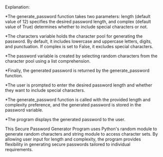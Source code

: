 Explanation:

*The generate_password function takes two parameters: length (default value of 12) specifies the desired password length, and complex (default value of True) determines whether to include special characters or not.

*The characters variable holds the character pool for generating the password. By default, it includes lowercase and uppercase letters, digits, and punctuation. If complex is set to False, it excludes special characters.

*The password variable is created by selecting random characters from the character pool using a list comprehension.

*Finally, the generated password is returned by the generate_password function.

*The user is prompted to enter the desired password length and whether they want to include special characters.

*The generate_password function is called with the provided length and complexity preference, and the generated password is stored in the password variable.

*The program displays the generated password to the user.

This Secure Password Generator Program uses Python's random module to generate random characters and string module to access character sets. By allowing user input for length and complexity, the program provides flexibility in generating secure passwords tailored to individual requirements.
